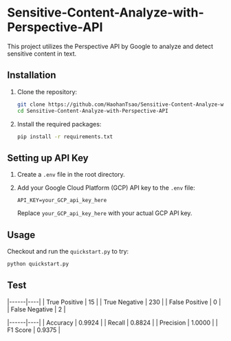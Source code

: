 # Sensitive-Content-Analyze-with-Perspective-API

This project utilizes the Perspective API by Google to analyze and detect sensitive content in text.

## Installation

1. Clone the repository:

    ```bash
    git clone https://github.com/HaohanTsao/Sensitive-Content-Analyze-with-Perspective-API.git
    cd Sensitive-Content-Analyze-with-Perspective-API
    ```

2. Install the required packages:

    ```bash
    pip install -r requirements.txt
    ```

## Setting up API Key

1. Create a `.env` file in the root directory.

2. Add your Google Cloud Platform (GCP) API key to the `.env` file:

    ```env
    API_KEY=your_GCP_api_key_here
    ```

    Replace `your_GCP_api_key_here` with your actual GCP API key.

## Usage
Checkout and run the `quickstart.py` to try:

```bash
python quickstart.py
```

## Test

|------|----|
| True Positive | 15 |
| True Negative | 230 |
| False Positive | 0 |
| False Negative | 2 |

|------|----|
| Accuracy | 0.9924 |
| Recall | 0.8824 |
| Precision | 1.0000 |
| F1 Score | 0.9375 |

